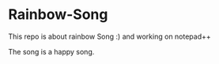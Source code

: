 # Rainbow-Song

This repo is about rainbow Song :)  and working on notepad++

The song is a happy song.
